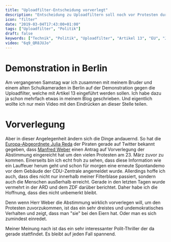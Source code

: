 ```yaml
---
title: "Uploadfilter-Entscheidung vorverlegt"
description: "Entscheidung zu Uploadfiltern soll noch vor Protesten durchgeführt werden"
icon: "filter"
date: "2019-03-04T17:43:00+01:00"
tags: ["Uploadfilter", "Politik"]
draft: false
keywords: ["Technik", "Politik", "Uploadfilter", "Artikel 13", "EU", "Julia Reda", "Manfred Weber"]
video: "6q9_QR8JUJo"
---
```


# Demonstration in Berlin
Am vergangenen Samstag war ich zusammen mit meinem Bruder und einem alten Schulkameraden in Berlin auf der Demonstration gegen die Uploadfilter, welche mit Artikel 13 eingeführt werden sollen. Ich habe dazu ja schon mehrfach etwas in meinem Blog geschrieben. Und eigentlich wollte ich nur mein Video mit den Eindrücken an dieser Stelle teilen.

# Vorverlegung
Aber in dieser Angelegenheit ändern sich die Dinge andauernd. So hat die [Europa-Abgeordnete Julia Reda](https://twitter.com/Senficon) der Piraten gerade auf Twitter bekannt gegeben, dass [Manfred Weber](https://twitter.com/ManfredWeber) einen Antrag auf Vorverlegung der Abstimmung eingereicht hat um den vielen Protesten am 23. März zuvor zu kommen. Einerseits bin ich echt froh zu sehen, dass diese Information wie ein Lauffeuer herum geht und schon für morgen eine erneute Spontandemo vor dem Gebäude der CDU-Zentrale angemeldet wurde. Allerdings hoffe ich auch, dass dies nicht nur innerhalb meiner Filterblase passiert, sondern auch die Menschen ausßerhalb erreicht. Gerade in den letzten Tagen wurde vermehrt in der ARD und dem ZDF darüber berichtet. Daher habe ich die Hoffnung, dass dies nicht unbemerkt bleibt.

Denn wenn Herr Weber die Abstimmung wirklich vorverlegen will, um den Protesten zuvorzukommen, ist das ein sehr dreistes und undemokratisches Verhalten und zeigt, dass man "sie" bei den Eiern hat. Oder man es sich zumindest einredet.

Meiner Meinung nach ist das ein sehr interessanter Polit-Thriller der da gerade stattfindet. Es bleibt auf jeden Fall spannend.
